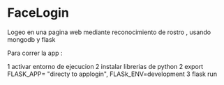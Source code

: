 # FaceLogin
Logeo en una pagina web mediante reconocimiento de rostro , usando mongodb y flask

Para correr la app :

1 activar entorno de ejecucion 
2 instalar librerias de python
2 export FLASK_APP= "directy to applogin", FLASk_ENV=development
3 flask run
